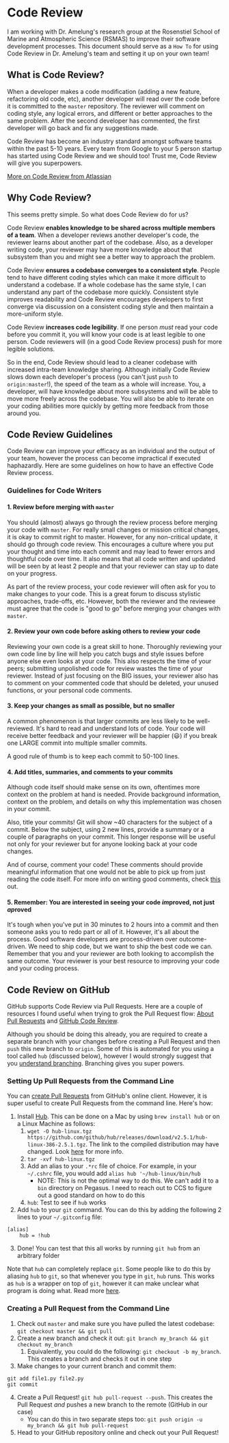 # Code Review
I am working with Dr. Amelung's research group at the Rosenstiel School of Marine and Atmospheric Science (RSMAS) to improve their software development processes. This document should serve as a `How To` for using Code Review in Dr. Amelung's team and setting it up on your own team!

## What is Code Review?

When a developer makes a code modification (adding a new feature, refactoring old code, etc), another developer will read over the code before it is committed to the `master` repository. The reviewer will comment on coding style, any logical errors, and different or better approaches to the same problem. After the second developer has commented, the first developer will go back and fix any suggestions made. 

Code Review has become an industry standard amongst software teams within the past 5-10 years. Every team from Google to your 5 person startup has started using Code Review and we should too! Trust me, Code Review will give you superpowers.

[More on Code Review from Atlassian](https://www.atlassian.com/agile/software-development/code-reviews)

## Why Code Review?
This seems pretty simple. So what does Code Review do for us?

Code Review **enables knowledge to be shared across multiple members of a team**. When a developer reviews another developer's code, the reviewer learns about another part of the codebase. Also, as a developer writing code, your reviewer may have more knowledge about that subsystem than you and might see a better way to approach the problem.

Code Review **ensures a codebase converges to a consistent style**. People tend to have different coding styles which can make it more difficult to understand a codebase. If a whole codebase has the same style, I can understand any part of the codebase more quickly. Consistent style improves readability and Code Review encourages developers to first converge via discussion on a consistent coding style and then maintain a more-uniform style.

Code Review **increases code legibility**. If one person _must_ read your code before you commit it, you will know your code is at least legible to one person. Code reviewers will (in a good Code Review process) push for more legible solutions.

So in the end, Code Review should lead to a cleaner codebase with increased intra-team knowledge sharing. Although initially Code Review slows down each developer's process (you can't just `push` to `origin:master`!), the speed of the team as a whole will increase. You, a developer, will have knowledge about more subsystems and will be able to move more freely across the codebase. You will also be able to iterate on your coding abilities more quickly by getting more feedback from those around you.

## Code Review Guidelines
Code Review can improve your efficacy as an individual and the output of your team, however the process can become impractical if executed haphazardly. Here are some guidelines on how to have an effective Code Review process.

### Guidelines for Code Writers

#### 1. Review before merging with `master`
You should (almost) always go through the review process before merging your code with `master`. For really small changes or mission critical changes, it is okay to commit right to master. However, for any non-critical update, it should go through code review. This encourages a culture where you put your thought and time into each commit and may lead to fewer errors and thoughtful code over time. It also means that all code written and updated will be seen by at least 2 people and that your reviewer can stay up to date on your progress.

As part of the review process, your code reviewer will often ask for you to make changes to your code. This is a great forum to discuss stylistic approaches, trade-offs, etc. However, both the reviewer and the reviewee must agree that the code is "good to go" before merging your changes with `master`.

#### 2. Review your own code before asking others to review your code
Reviewing your own code is a great skill to hone. Thoroughly reviewing your own code line by line will help you catch bugs and style issues before anyone else even looks at your code. This also respects the time of your peers; submitting unpolished code for review wastes the time of your reviewer. Instead of just focusing on the BIG issues, your reviewer also has to comment on your commented code that should be deleted, your unused functions, or your personal code comments.

#### 3. Keep your changes as small as possible, but no smaller
A common phenomenon is that larger commits are less likely to be well-reviewed. It's hard to read and understand lots of code. Your code will receive better feedback and your reviewer will be happier (😃) if you break one LARGE commit into multiple smaller commits. 

A good rule of thumb is to keep each commit to 50-100 lines.

#### 4. Add titles, summaries, and comments to your commits
Although code itself should make sense on its own, oftentimes more context on the problem at hand is needed. Provide background information, context on the problem, and details on why this implementation was chosen in your commit. 

Also, title your commits! Git will show ~40 characters for the subject of a commit. Below the subject, using 2 new lines, provide a summary or a couple of paragraphs on your commit. This longer response will be useful not only for your reviewer but for anyone looking back at your code changes.

And of course, comment your code! These comments should provide meaningful information that one would not be able to pick up from just reading the code itself. For more info on writing good comments, check [this](https://blog.codinghorror.com/code-tells-you-how-comments-tell-you-why/) out.

#### 5. Remember: You are interested in seeing your code *im*proved, not just *ap*roved
It's tough when you've put in 30 minutes to 2 hours into a commit and then someone asks you to redo part or all of it. However, it's all about the process. Good software developers are process-driven over outcome-driven. We need to ship code, but we want to ship the best code we can. Remember that you and your reviewer are both looking to accomplish the same outcome. Your reviewer is your best resource to improving your code and your coding process.

## Code Review on GitHub
GitHub supports Code Review via Pull Requests. Here are a couple of resources I found useful when trying to grok the Pull Request flow: [About Pull Requests](https://help.github.com/articles/about-pull-requests/) and [GitHub Code Review](https://github.com/features/code-review/).

Although you should be doing this already, you are required to create a separate branch with your changes before creating a Pull Request and then `push` this new branch to `origin`. Some of this is automated for you using a tool called `hub` (discussed below), however I would strongly suggest that you [understand branching](https://git-scm.com/book/en/v2/Git-Branching-Basic-Branching-and-Merging). Branching gives you super powers.

### Setting Up Pull Requests from the Command Line
You can [create Pull Requests](https://services.github.com/on-demand/github-cli/open-pull-request-github) from GitHub's online client. However, it is super useful to create Pull Requests from the command line. Here's how:

1. Install [Hub](https://github.com/github/hub). This can be done on a Mac by using `brew install hub` or on a Linux Machine as follows:
	1. `wget -O hub-linux.tgz https://github.com/github/hub/releases/download/v2.5.1/hub-linux-386-2.5.1.tgz`. The link to the compiled distribution may have changed. Look [here](https://github.com/github/hub/releases) for more info.
	2. `tar -xvf hub-linux.tgz`
	3. Add an alias to your `.*rc` file of choice. For example, in your `~/.cshrc` file, you would add `alias hub '~/hub-linux/bin/hub`
		- NOTE: This is not the optimal way to do this. We can't add it to a `bin` directory on Pegasus. I need to reach out to CCS to figure out a good standard on how to do this
	4. `hub`: Test to see if `hub` works
2. Add `hub` to your `git` command. You can do this by adding the following 2 lines to your `~/.gitconfig` file:
```
[alias]
	hub = !hub
```
3. Done! You can test that this all works by running `git hub` from an arbitrary folder

Note that `hub` can completely replace `git`. Some people like to do this by aliasing `hub` to `git`, so that whenever you type in `git`, `hub` runs. This works as `hub` is a wrapper on top of `git`, however it can make unclear what program is doing what. Read more [here](https://news.ycombinator.com/item?id=14429450).

### Creating a Pull Request from the Command Line
1. Check out `master` and make sure you have pulled the latest codebase: `git checkout master && git pull`
2. Create a new branch and check it out: `git branch my_branch && git checkout my_branch`
	1. Equivalently, you could do the following: `git checkout -b my_branch`. This creates a branch and checks it out in one step
3. Make changes to your current branch and commit them: 
```
git add file1.py file2.py 
git commit 
```
4. Create a Pull Request! `git hub pull-request --push`. This creates the Pull Request *and* pushes a new branch to the remote (GitHub in our case)
	- You can do this in two separate steps too: `git push origin -u my_branch && git hub pull-request`
5. Head to your GitHub repository online and check out your Pull Request!
